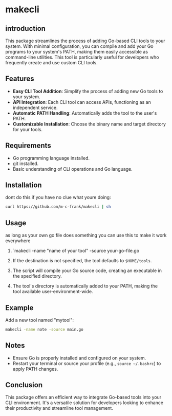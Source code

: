 # makecli

## introduction
This package streamlines the process of adding Go-based CLI tools to your system. With minimal configuration, you can compile and add your Go programs to your system's PATH, making them easily accessible as command-line utilities. This tool is particularly useful for developers who frequently create and use custom CLI tools.

## Features
- **Easy CLI Tool Addition**: Simplify the process of adding new Go tools to your system.
- **API Integration**: Each CLI tool can access APIs, functioning as an independent service.
- **Automatic PATH Handling**: Automatically adds the tool to the user's PATH.
- **Customizable Installation**: Choose the binary name and target directory for your tools.

## Requirements
- Go programming language installed.
- git installed.
- Basic understanding of CLI operations and Go language.

## Installation

dont do this if you have no clue what youre doing:

```sh
curl https://github.com/m-c-frank/makecli | sh
```

## Usage

as long as your own go file does something you can use this to make it work everywhere

1. `makecli -name "name of your tool" -source your-go-file.go

2. If the destination is not specified, the tool defaults to `$HOME/tools`.

3. The script will compile your Go source code, creating an executable in the specified directory.

4. The tool's directory is automatically added to your PATH, making the tool available user-environment-wide.

## Example
Add a new tool named "mytool":
```sh
makecli -name note -source main.go
```

## Notes
- Ensure Go is properly installed and configured on your system.
- Restart your terminal or source your profile (e.g., `source ~/.bashrc`) to apply PATH changes.

## Conclusion
This package offers an efficient way to integrate Go-based tools into your CLI environment. It's a versatile solution for developers looking to enhance their productivity and streamline tool management.
